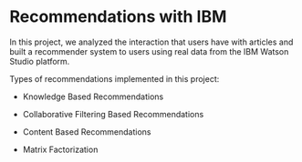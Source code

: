 # Recommendations with IBM

In this project, we analyzed the interaction that users have with articles and built a recommender system to users using real data from the IBM Watson Studio platform. 

Types of recommendations implemented in this project:

* Knowledge Based Recommendations

* Collaborative Filtering Based Recommendations

* Content Based Recommendations

* Matrix Factorization

